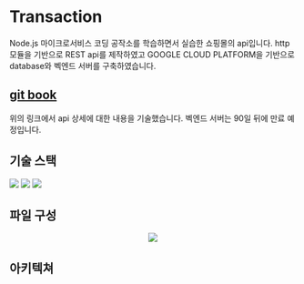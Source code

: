 # Transaction
  Node.js 마이크로서비스 코딩 공작소를 학습하면서 실습한 쇼핑몰의 api입니다. http 모듈을 기반으로 REST api를 제작하였고 GOOGLE CLOUD PLATFORM을 기반으로 database와 벡엔드 서버를 구축하였습니다.

## <a href="https://seo-jun-pyo.gitbook.io/transaction/">git book<a/>
  위의 링크에서 api 상세에 대한 내용을 기술했습니다. 벡엔드 서버는 90일 뒤에 만료 예정입니다.

## 기술 스택
  <p>
    <img src="https://img.shields.io/badge/javascript-E5C2B6?style=flat-square&logo=javascript&logoColor=white">
    <img src="https://img.shields.io/badge/docker-E5CEE6?style=flat-square&logo=docker&logoColor=white">
    <img src="https://img.shields.io/badge/googlecloud-0F00FF?style=flat-square&logo=googlecloud&logoColor=white">
  <p/>

## 파일 구성
  <p align="center"><img src="https://user-images.githubusercontent.com/39179946/147264946-bcb2bf62-048f-4657-ba4d-106c12ec079c.png"><p/>
  
## 아키텍쳐
  
